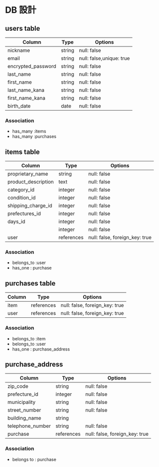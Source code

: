 # DB 設計

## users table

| Column             | Type                | Options                 |
|--------------------|---------------------|-------------------------|
| nickname           | string              | null: false             |
| email              | string              | null: false,unique: true|
| encrypted_password | string              | null: false             |
| last_name          | string              | null: false             |
| first_name         | string              | null: false             |
| last_name_kana     | string              | null: false             |
| first_name_kana    | string              | null: false             |
| birth_date         | date                | null: false             |

### Association

* has_many :items
* has_many :purchases


## items table
| Column                | Type                | Options                                  |
|--------------------   |---------------------|-------------------------                 |
| proprietary_name      | string              | null: false                              |
| product_description   | text                | null: false                               |
| category_id           | integer             | null: false                              |
| condition_id          | integer             | null: false                              |
| shipping_charge_id    | integer             | null: false                              |
| prefectures_id        | integer             | null: false                              |
| days_id               | integer             | null: false                              |
|                       | integer             | null: false                              |
| user                  | references          | null: false, foreign_key: true           |

### Association

- belongs_to :user
- has_one : purchase


##  purchases table

| Column      | Type       | Options                        |
|-------------|------------|-------------------             |
| item        | references | null: false, foreign_key: true |
| user        | references | null: false, foreign_key: true |

### Association

- belongs_to :item
- belongs_to :user
- has_one : purchase_address


## purchase_address 
| Column             | Type       | Options           |
|-------------       |------------|-------------------|
| zip_code           | string     | null: false       |
| prefecture_id      | integer    | null: false       |
| municipality       | string     | null: false       |
| street_number      | string     | null: false       |
| building_name      | string     |                   |
| telephone_number   | string     | null: false       |
| purchase           | references | null: false, foreign_key: true |


### Association
- belongs to : purchase